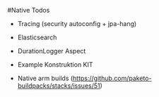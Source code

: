 #Native Todos
- Tracing (security autoconfig + jpa-hang)
- Elasticsearch
- DurationLogger Aspect

- Example Konstruktion KIT
- Native arm builds (https://github.com/paketo-buildpacks/stacks/issues/51)
